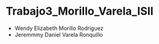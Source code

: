 # Trabajo3_Morillo_Varela_ISII

- Wendy Elizabeth Morillo Rodríguez
- Jeremmmy Daniel Varela Ronquillo
